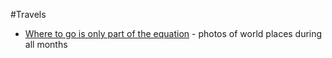 #Travels

* [Where to go is only part of the equation](http://www.whatsitlikeapp.com/) - photos of world places during all months
